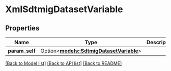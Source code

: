 # XmlSdtmigDatasetVariable

## Properties

Name | Type | Description | Notes
------------ | ------------- | ------------- | -------------
**param_self** | Option<[**models::SdtmigDatasetVariable**](SdtmigDatasetVariable.md)> |  | [optional]

[[Back to Model list]](../README.md#documentation-for-models) [[Back to API list]](../README.md#documentation-for-api-endpoints) [[Back to README]](../README.md)


